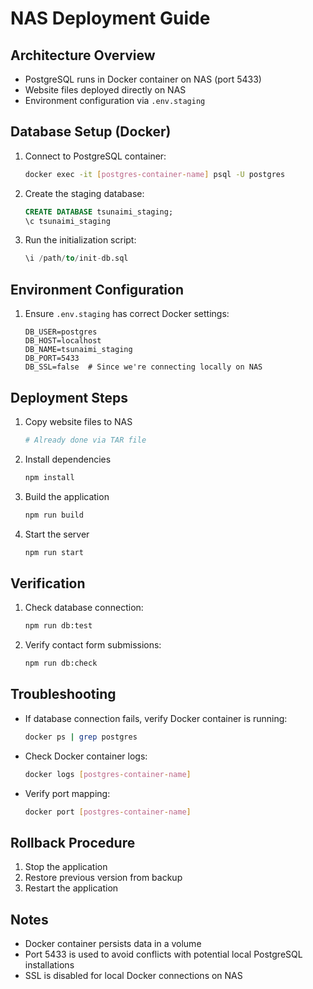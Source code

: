# NAS Deployment Guide

## Architecture Overview
- PostgreSQL runs in Docker container on NAS (port 5433)
- Website files deployed directly on NAS
- Environment configuration via `.env.staging`

## Database Setup (Docker)
1. Connect to PostgreSQL container:
   ```bash
   docker exec -it [postgres-container-name] psql -U postgres
   ```

2. Create the staging database:
   ```sql
   CREATE DATABASE tsunaimi_staging;
   \c tsunaimi_staging
   ```

3. Run the initialization script:
   ```sql
   \i /path/to/init-db.sql
   ```

## Environment Configuration
1. Ensure `.env.staging` has correct Docker settings:
   ```
   DB_USER=postgres
   DB_HOST=localhost
   DB_NAME=tsunaimi_staging
   DB_PORT=5433
   DB_SSL=false  # Since we're connecting locally on NAS
   ```

## Deployment Steps
1. Copy website files to NAS
   ```bash
   # Already done via TAR file
   ```

2. Install dependencies
   ```bash
   npm install
   ```

3. Build the application
   ```bash
   npm run build
   ```

4. Start the server
   ```bash
   npm run start
   ```

## Verification
1. Check database connection:
   ```bash
   npm run db:test
   ```

2. Verify contact form submissions:
   ```bash
   npm run db:check
   ```

## Troubleshooting
- If database connection fails, verify Docker container is running:
  ```bash
  docker ps | grep postgres
  ```
- Check Docker container logs:
  ```bash
  docker logs [postgres-container-name]
  ```
- Verify port mapping:
  ```bash
  docker port [postgres-container-name]
  ```

## Rollback Procedure
1. Stop the application
2. Restore previous version from backup
3. Restart the application

## Notes
- Docker container persists data in a volume
- Port 5433 is used to avoid conflicts with potential local PostgreSQL installations
- SSL is disabled for local Docker connections on NAS 
